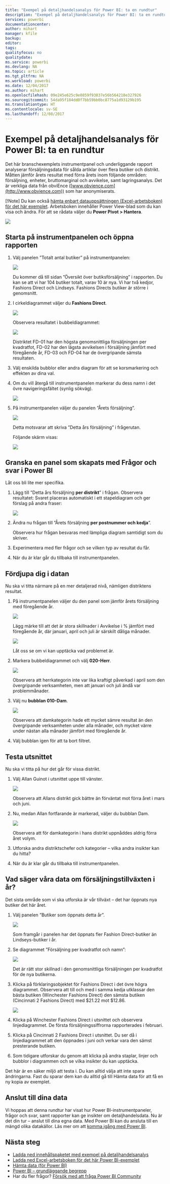 ```yaml
---
title: "Exempel på detaljhandelsanalys för Power BI: ta en rundtur"
description: "Exempel på detaljhandelsanalys för Power BI: ta en rundtur"
services: powerbi
documentationcenter: 
author: mihart
manager: kfile
backup: 
editor: 
tags: 
qualityfocus: no
qualitydate: 
ms.service: powerbi
ms.devlang: NA
ms.topic: article
ms.tgt_pltfrm: NA
ms.workload: powerbi
ms.date: 12/04/2017
ms.author: mihart
ms.openlocfilehash: 09e245e625c9e0859f93837e56b564218e327926
ms.sourcegitcommit: 54da95f184dd0f7bb59bb0bc8775a1d93129b195
ms.translationtype: HT
ms.contentlocale: sv-SE
ms.lasthandoff: 12/08/2017
---
```

# <a name="retail-analysis-sample-for-power-bi-take-a-tour"></a>Exempel på detaljhandelsanalys för Power BI: ta en rundtur

Det här branschexemplets instrumentpanel och underliggande rapport analyserar försäljningsdata för sålda artiklar över flera butiker och distrikt. Måtten jämför årets resultat med förra årets inom följande områden: försäljning, enheter, bruttomarginal och avvikelse, samt lagringsanalys. Det är verkliga data från obviEnce ([www.obvience.com](http://www.obvience.com)) som har anonymiserats.

[!Note] Du kan också [hämta enbart datauppsättningen (Excel-arbetsboken) för det här exemplet](http://go.microsoft.com/fwlink/?LinkId=529778). Arbetsboken innehåller Power View-blad som du kan visa och ändra.  För att se rådata väljer du **Power Pivot > Hantera**. 

![](media/sample-retail-analysis/retail1.png)

## <a name="start-on-the-dashboard-and-open-the-report"></a>Starta på instrumentpanelen och öppna rapporten
1. Välj panelen ”Totalt antal butiker” på instrumentpanelen:
   
   ![](media/sample-retail-analysis/retail-analysis-7.png)  
   
   Du kommer då till sidan ”Översikt över butiksförsäljning” i rapporten. Du kan se att vi har 104 butiker totalt, varav 10 är nya. Vi har två kedjor, Fashions Direct och Lindseys. Fashions Directs butiker är större i genomsnitt.
2. I cirkeldiagrammet väljer du **Fashions Direct**.
   
   ![](media/sample-retail-analysis/retail3.png)  
   
   Observera resultatet i bubbeldiagrammet:
   
   ![](media/sample-retail-analysis/pbi_sample_retanlbubbles.png)  
   
   Distriktet FD-01 har den högsta genomsnittliga försäljningen per kvadratfot, FD-02 har den lägsta avvikelsen i försäljning jämfört med föregående år, FD-03 och FD-04 har de övergripande sämsta resultaten.
3. Välj enskilda bubblor eller andra diagram för att se korsmarkering och effekten av dina val.
4. Om du vill återgå till instrumentpanelen markerar du dess namn i det övre navigeringsfältet (synlig sökväg). 
   
   ![](media/sample-retail-analysis/power-bi-breadcrumbs.png)
5. På instrumentpanelen väljer du panelen ”Årets försäljning”.
   
   ![](media/sample-retail-analysis/pbi_sample_retanlthisyrsales.png)
   
   Detta motsvarar att skriva ”Detta års försäljning” i frågerutan.
   
   Följande skärm visas:
   
   ![](media/sample-retail-analysis/retail7.png)

## <a name="review-a-tile-created-with-power-bi-qa"></a>Granska en panel som skapats med Frågor och svar i Power BI
Låt oss bli lite mer specifika.

1. Lägg till ”Detta års försäljning **per distrikt**” i frågan. Observera resultatet: Svaret placeras automatiskt i ett stapeldiagram och ger förslag på andra fraser:
   
   ![](media/sample-retail-analysis/retail8.png)
2. Ändra nu frågan till ”Årets försäljning **per postnummer och kedja**”.
   
   Observera hur frågan besvaras med lämpliga diagram samtidigt som du skriver.
3. Experimentera med fler frågor och se vilken typ av resultat du får.
4. När du är klar går du tillbaka till instrumentpanelen.

## <a name="dive-deeper-into-the-data"></a>Fördjupa dig i datan
Nu ska vi titta närmare på en mer detaljerad nivå, nämligen distriktens resultat.

1. På instrumentpanelen väljer du den panel som jämför årets försäljning med föregående år.
   
   ![](media/sample-retail-analysis/pbi_sample_retanlareacht.png)
   
   Lägg märke till att det är stora skillnader i Avvikelse i % jämfört med föregående år, där januari, april och juli är särskilt dåliga månader.
   
   ![](media/sample-retail-analysis/pbi_sample_retanlsalesvarcol.png)
   
   Låt oss se om vi kan upptäcka vad problemet är.
2. Markera bubbeldiagrammet och välj **020-Herr**.
   
   ![](media/sample-retail-analysis/retail11.png)  
   
   Observera att herrkategorin inte var lika kraftigt påverkad i april som den övergripande verksamheten, men att januari och juli ändå var problemmånader.
3. Välj nu **bubblan 010-Dam**.
   
   ![](media/sample-retail-analysis/retail12.png)
   
   Observera att damkategorin hade ett mycket sämre resultat än den övergripande verksamheten under alla månader, och mycket värre under nästan alla månader jämfört med föregående år.
4. Välj bubblan igen för att ta bort filtret.

## <a name="try-out-the-slicer"></a>Testa utsnittet
Nu ska vi titta på hur det går för vissa distrikt.

1. Välj Allan Guinot i utsnittet uppe till vänster.
   
   ![](media/sample-retail-analysis/retail13.png)
   
   Observera att Allans distrikt gick bättre än förväntat mot förra året i mars och juni.
2. Nu, medan Allan fortfarande är markerad, väljer du bubblan Dam.
   
   ![](media/sample-retail-analysis/power-bi-allan.png)
   
   Observera att för damkategorin i hans distrikt uppnåddes aldrig förra året volym.
3. Utforska andra distriktschefer och kategorier – vilka andra insikter kan du hitta?
4. När du är klar går du tillbaka till instrumentpanelen.

## <a name="what-is-our-data-telling-us-about-sales-growth-this-year"></a>Vad säger våra data om försäljningstillväxten i år?
Det sista område som vi ska utforska är vår tillväxt – det har öppnats nya butiker det här året.

1. Välj panelen ”Butiker som öppnats detta år”.
   
   ![](media/sample-retail-analysis/retail15.png)
   
   Som framgår i panelen har det öppnats fler Fashion Direct-butiker än Lindseys-butiker i år.
2. Se diagrammet ”Försäljning per kvadratfot och namn”:
   
   ![](media/sample-retail-analysis/retail14.png)
   
    Det är rätt stor skillnad i den genomsnittliga försäljningen per kvadratfot för de nya butikerna.
3. Klicka på förklaringsobjektet för Fashions Direct i det övre högra diagrammet. Observera att till och med i samma kedja utklassar den bästa butiken (Winchester Fashions Direct) den sämsta butiken (Cincinnati 2 Fashions Direct) med $21.22 mot $12.86.
   
   ![](media/sample-retail-analysis/power-bi-lindseys.png)
4. Klicka på Winchester Fashions Direct i utsnittet och observera linjediagrammet. De första försäljningssiffrorna rapporterades i februari.
5. Klicka på Cincinnati 2 Fashions Direct i utsnittet. Du ser då i linjediagrammet att den öppnades i juni och verkar vara den sämst presterande butiken.
6. Som tidigare utforskar du genom att klicka på andra staplar, linjer och bubblor i diagrammen och se vilka insikter du kan upptäcka.

Det här är en säker miljö att testa i. Du kan alltid välja att inte spara ändringarna. Fast du sparar dem kan du alltid gå till Hämta data för att få en ny kopia av exemplet.

## <a name="connect-to-your-data"></a>Anslut till dina data
Vi hoppas att denna rundtur har visat hur Power BI-instrumentpaneler, frågor och svar, samt rapporter kan ge insikter om detaljhandelsdata. Nu är det din tur – anslut till dina egna data. Med Power BI kan du ansluta till en mängd olika datakällor. Läs mer om att [komma igång med Power BI](service-get-started.md).

## <a name="next-steps"></a>Nästa steg
* [Ladda ned innehållspaketet med exempel på detaljhandelsanalys](sample-tutorial-connect-to-the-samples.md)    
* [Ladda ned Excel-arbetsboken för det här Power BI-exemplet](http://go.microsoft.com/fwlink/?LinkId=529778)    
* [Hämta data (för Power BI)](service-get-data.md)    
* [Power BI – grundläggande begrepp](service-basic-concepts.md)    
* Har du fler frågor? [Försök med att fråga Power BI Community](http://community.powerbi.com/)

